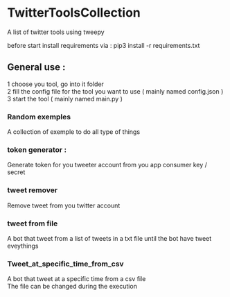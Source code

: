 # TwitterToolsCollection
A list of twitter tools using tweepy

before start install requirements via :
pip3 install -r requirements.txt

## General use :  
1 choose you tool, go into it folder  
2 fill the config file for the tool you want to use ( mainly named config.json )  
3 start the tool ( mainly named main.py )  


### Random exemples
A collection of exemple to do all type of things

### token generator :
Generate token for you tweeter account from you app consumer key / secret

### tweet remover
Remove tweet from you twitter account

### tweet from file
A bot that tweet from a list of tweets in a txt file until the bot have tweet eveythings

### Tweet_at_specific_time_from_csv
A bot that tweet at a specific time from a csv file  
The file can be changed during the execution
